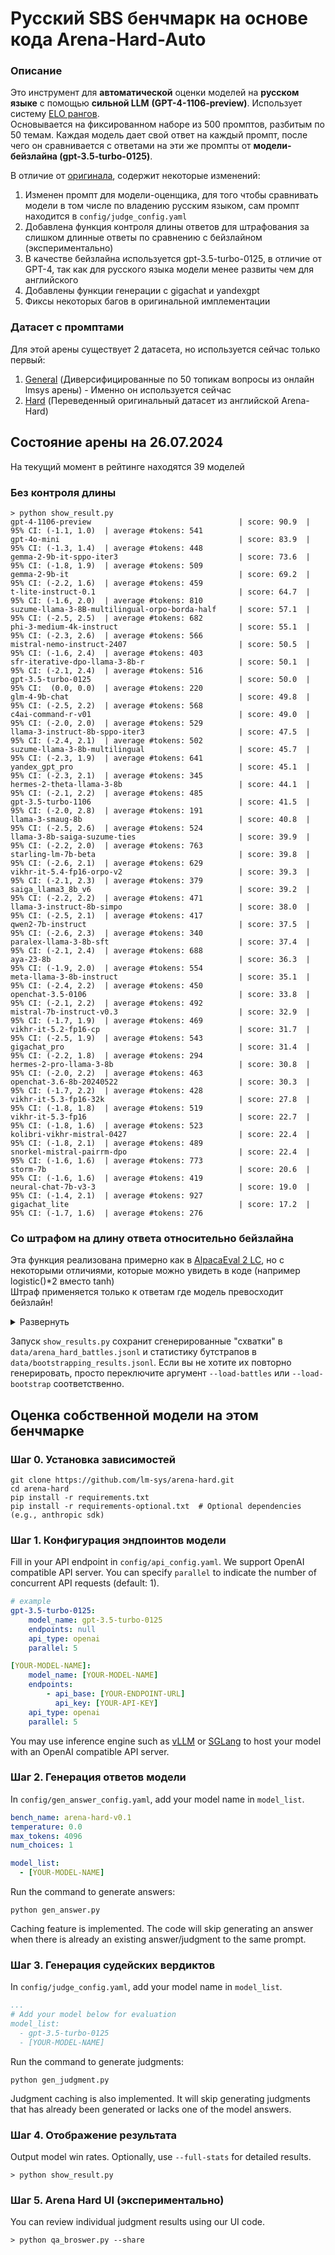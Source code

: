 # Русский SBS бенчмарк на основе кода Arena-Hard-Auto

### Описание
Это инструмент для **автоматической** оценки моделей на **русском языке** с помощью **сильной LLM** **(GPT-4-1106-preview)**. Использует систему [ELO рангов](https://ru.wikipedia.org/wiki/Рейтинг_Эло). \
Основывается на фиксированном наборе из 500 промптов, разбитым по 50 темам. Каждая модель дает свой ответ на каждый промпт,
после чего он сравнивается с ответами на эти же промпты от **модели-бейзлайна (gpt-3.5-turbo-0125)**.

В отличие от [оригинала](https://github.com/lm-sys/arena-hard-auto), содержит некоторые изменений:
1. Изменен промпт для модели-оценщика, для того чтобы сравнивать модели в том числе по владению русским языком, сам промпт находится в `config/judge_config.yaml`
2. Добавлена функция контроля длины ответов для штрафования за слишком длинные ответы по сравнению с бейзлайном (экспериментально)
3. В качестве бейзлайна используется gpt-3.5-turbo-0125, в отличие от GPT-4, так как для русского языка модели менее развиты чем для английского
4. Добавлены функции генерации с gigachat и yandexgpt
5. Фиксы некоторых багов в оригинальной имплементации

### Датасет с промптами
Для этой арены существует 2 датасета, но используется сейчас только первый:
1. [General](https://huggingface.co/datasets/Vikhrmodels/ru-arena-general) (Диверсифицированные по 50 топикам вопросы из онлайн lmsys арены) - Именно он используется сейчас
2. [Hard](https://huggingface.co/datasets/Vikhrmodels/ru-arena-hard) (Переведенный оригинальный датасет из английской Arena-Hard)

## Состояние арены на 26.07.2024

На текущий момент в рейтинге находятся 39 моделей

### Без контроля длины
```console
> python show_result.py
gpt-4-1106-preview                                 | score: 90.9  | 95% CI: (-1.1, 1.0)  | average #tokens: 541
gpt-4o-mini                                        | score: 83.9  | 95% CI: (-1.3, 1.4)  | average #tokens: 448
gemma-2-9b-it-sppo-iter3                           | score: 73.6  | 95% CI: (-1.8, 1.9)  | average #tokens: 509
gemma-2-9b-it                                      | score: 69.2  | 95% CI: (-2.2, 1.6)  | average #tokens: 459
t-lite-instruct-0.1                                | score: 64.7  | 95% CI: (-1.6, 2.0)  | average #tokens: 810
suzume-llama-3-8B-multilingual-orpo-borda-half     | score: 57.1  | 95% CI: (-2.5, 2.5)  | average #tokens: 682
phi-3-medium-4k-instruct                           | score: 55.1  | 95% CI: (-2.3, 2.6)  | average #tokens: 566
mistral-nemo-instruct-2407                         | score: 50.5  | 95% CI: (-1.6, 2.4)  | average #tokens: 403
sfr-iterative-dpo-llama-3-8b-r                     | score: 50.1  | 95% CI: (-2.1, 2.4)  | average #tokens: 516
gpt-3.5-turbo-0125                                 | score: 50.0  | 95% CI:  (0.0, 0.0)  | average #tokens: 220
glm-4-9b-chat                                      | score: 49.8  | 95% CI: (-2.5, 2.2)  | average #tokens: 568
c4ai-command-r-v01                                 | score: 49.0  | 95% CI: (-2.0, 2.0)  | average #tokens: 529
llama-3-instruct-8b-sppo-iter3                     | score: 47.5  | 95% CI: (-2.4, 2.1)  | average #tokens: 502
suzume-llama-3-8b-multilingual                     | score: 45.7  | 95% CI: (-2.3, 1.9)  | average #tokens: 641
yandex_gpt_pro                                     | score: 45.1  | 95% CI: (-2.3, 2.1)  | average #tokens: 345
hermes-2-theta-llama-3-8b                          | score: 44.1  | 95% CI: (-2.1, 2.2)  | average #tokens: 485
gpt-3.5-turbo-1106                                 | score: 41.5  | 95% CI: (-2.0, 2.8)  | average #tokens: 191
llama-3-smaug-8b                                   | score: 40.8  | 95% CI: (-2.5, 2.6)  | average #tokens: 524
llama-3-8b-saiga-suzume-ties                       | score: 39.9  | 95% CI: (-2.2, 2.0)  | average #tokens: 763
starling-lm-7b-beta                                | score: 39.8  | 95% CI: (-2.6, 2.1)  | average #tokens: 629
vikhr-it-5.4-fp16-orpo-v2                          | score: 39.3  | 95% CI: (-2.1, 2.3)  | average #tokens: 379
saiga_llama3_8b_v6                                 | score: 39.2  | 95% CI: (-2.2, 2.2)  | average #tokens: 471
llama-3-instruct-8b-simpo                          | score: 38.0  | 95% CI: (-2.5, 2.1)  | average #tokens: 417
qwen2-7b-instruct                                  | score: 37.5  | 95% CI: (-2.6, 2.3)  | average #tokens: 340
paralex-llama-3-8b-sft                             | score: 37.4  | 95% CI: (-2.1, 2.4)  | average #tokens: 688
aya-23-8b                                          | score: 36.3  | 95% CI: (-1.9, 2.0)  | average #tokens: 554
meta-llama-3-8b-instruct                           | score: 35.1  | 95% CI: (-2.4, 2.2)  | average #tokens: 450
openchat-3.5-0106                                  | score: 33.8  | 95% CI: (-2.1, 2.2)  | average #tokens: 492
mistral-7b-instruct-v0.3                           | score: 32.9  | 95% CI: (-1.7, 1.9)  | average #tokens: 469
vikhr-it-5.2-fp16-cp                               | score: 31.7  | 95% CI: (-2.5, 1.9)  | average #tokens: 543
gigachat_pro                                       | score: 31.4  | 95% CI: (-2.2, 1.8)  | average #tokens: 294
hermes-2-pro-llama-3-8b                            | score: 30.8  | 95% CI: (-2.0, 2.2)  | average #tokens: 463
openchat-3.6-8b-20240522                           | score: 30.3  | 95% CI: (-1.7, 2.2)  | average #tokens: 428
vikhr-it-5.3-fp16-32k                              | score: 27.8  | 95% CI: (-1.8, 1.8)  | average #tokens: 519
vikhr-it-5.3-fp16                                  | score: 22.7  | 95% CI: (-1.8, 1.6)  | average #tokens: 523
kolibri-vikhr-mistral-0427                         | score: 22.4  | 95% CI: (-1.8, 2.1)  | average #tokens: 489
snorkel-mistral-pairrm-dpo                         | score: 22.4  | 95% CI: (-1.6, 1.6)  | average #tokens: 773
storm-7b                                           | score: 20.6  | 95% CI: (-1.6, 1.6)  | average #tokens: 419
neural-chat-7b-v3-3                                | score: 19.0  | 95% CI: (-1.4, 2.1)  | average #tokens: 927
gigachat_lite                                      | score: 17.2  | 95% CI: (-1.7, 1.6)  | average #tokens: 276
```

### Со штрафом на длину ответа относительно бейзлайна
Эта функция реализована примерно как в [AlpacaEval 2 LC](https://arxiv.org/abs/2404.04475), но с некоторыми отличиями, которые можно увидеть в коде (например logistic()*2 вместо tanh) \
Штраф применяется только к ответам где модель превосходит бейзлайн!

<details>
    <summary>Развернуть</summary>

    > python show_result.py --length-control
    gpt-4-1106-preview                                 | score: 81.4  | 95% CI: (-2.0, 1.9)  | average #tokens: 541
    gpt-4o-mini                                        | score: 75.4  | 95% CI: (-1.8, 1.6)  | average #tokens: 448
    gemma-2-9b-it-sppo-iter3                           | score: 56.9  | 95% CI: (-2.3, 2.7)  | average #tokens: 509
    gemma-2-9b-it                                      | score: 54.3  | 95% CI: (-2.3, 2.0)  | average #tokens: 459
    gpt-3.5-turbo-0125                                 | score: 50.0  | 95% CI:  (0.0, 0.0)  | average #tokens: 220
    phi-3-medium-4k-instruct                           | score: 45.0  | 95% CI: (-2.4, 2.7)  | average #tokens: 566
    gpt-3.5-turbo-1106                                 | score: 41.0  | 95% CI: (-2.2, 3.0)  | average #tokens: 191
    mistral-nemo-instruct-2407                         | score: 40.0  | 95% CI: (-1.8, 2.4)  | average #tokens: 403
    suzume-llama-3-8b-multilingual                     | score: 40.0  | 95% CI: (-2.0, 1.8)  | average #tokens: 641
    t-lite-instruct-0.1                                | score: 39.9  | 95% CI: (-2.2, 2.4)  | average #tokens: 810
    vikhr-it-5.4-fp16-orpo-v2                          | score: 36.8  | 95% CI: (-1.9, 2.1)  | average #tokens: 379
    glm-4-9b-chat                                      | score: 36.2  | 95% CI: (-2.1, 2.1)  | average #tokens: 568
    yandex_gpt_pro                                     | score: 35.3  | 95% CI: (-2.2, 1.8)  | average #tokens: 345
    hermes-2-theta-llama-3-8b                          | score: 34.1  | 95% CI: (-1.7, 2.6)  | average #tokens: 485
    suzume-llama-3-8B-multilingual-orpo-borda-half     | score: 33.3  | 95% CI: (-2.3, 2.5)  | average #tokens: 682
    llama-3-smaug-8b                                   | score: 32.5  | 95% CI: (-2.3, 2.2)  | average #tokens: 524
    sfr-iterative-dpo-llama-3-8b-r                     | score: 32.4  | 95% CI: (-2.1, 1.9)  | average #tokens: 516
    llama-3-8b-saiga-suzume-ties                       | score: 32.2  | 95% CI: (-1.9, 2.0)  | average #tokens: 763
    c4ai-command-r-v01                                 | score: 32.1  | 95% CI: (-1.9, 2.2)  | average #tokens: 529
    qwen2-7b-instruct                                  | score: 31.0  | 95% CI: (-2.3, 1.9)  | average #tokens: 340
    llama-3-instruct-8b-sppo-iter3                     | score: 30.7  | 95% CI: (-2.1, 2.0)  | average #tokens: 502
    saiga_llama3_8b_v6                                 | score: 30.4  | 95% CI: (-1.8, 2.1)  | average #tokens: 471
    openchat-3.5-0106                                  | score: 30.2  | 95% CI: (-1.8, 1.9)  | average #tokens: 492
    starling-lm-7b-beta                                | score: 28.4  | 95% CI: (-2.1, 1.8)  | average #tokens: 629
    paralex-llama-3-8b-sft                             | score: 27.8  | 95% CI: (-2.0, 1.9)  | average #tokens: 688
    mistral-7b-instruct-v0.3                           | score: 27.8  | 95% CI: (-1.7, 1.8)  | average #tokens: 469
    hermes-2-pro-llama-3-8b                            | score: 26.1  | 95% CI: (-1.8, 1.9)  | average #tokens: 463
    llama-3-instruct-8b-simpo                          | score: 25.2  | 95% CI: (-2.1, 1.6)  | average #tokens: 417
    gigachat_pro                                       | score: 24.7  | 95% CI: (-1.9, 1.4)  | average #tokens: 294
    openchat-3.6-8b-20240522                           | score: 24.6  | 95% CI: (-1.5, 2.0)  | average #tokens: 428
    meta-llama-3-8b-instruct                           | score: 23.8  | 95% CI: (-2.0, 1.6)  | average #tokens: 450
    aya-23-8b                                          | score: 23.6  | 95% CI: (-1.6, 1.4)  | average #tokens: 554
    vikhr-it-5.2-fp16-cp                               | score: 23.0  | 95% CI: (-1.9, 1.9)  | average #tokens: 543
    vikhr-it-5.3-fp16-32k                              | score: 21.3  | 95% CI: (-1.8, 1.6)  | average #tokens: 519
    snorkel-mistral-pairrm-dpo                         | score: 19.0  | 95% CI: (-1.5, 1.5)  | average #tokens: 773
    vikhr-it-5.3-fp16                                  | score: 18.2  | 95% CI: (-1.6, 1.4)  | average #tokens: 523
    kolibri-vikhr-mistral-0427                         | score: 17.8  | 95% CI: (-1.5, 1.8)  | average #tokens: 489
    neural-chat-7b-v3-3                                | score: 16.8  | 95% CI: (-1.3, 1.8)  | average #tokens: 927
    gigachat_lite                                      | score: 15.2  | 95% CI: (-1.6, 1.6)  | average #tokens: 276
    storm-7b                                           | score: 12.8  | 95% CI: (-1.2, 1.2)  | average #tokens: 419
</details>

Запуск `show_results.py` сохранит сгенерированные "схватки" в `data/arena_hard_battles.jsonl` и статистику бутстрапов в `data/bootstrapping_results.jsonl`. Если вы не хотите их повторно генерировать, просто переключите аргумент `--load-battles` или `--load-bootstrap` соответственно.

## Оценка собственной модели на этом бенчмарке

### Шаг 0. Установка зависимостей
```
git clone https://github.com/lm-sys/arena-hard.git
cd arena-hard
pip install -r requirements.txt
pip install -r requirements-optional.txt  # Optional dependencies (e.g., anthropic sdk)
```

### Шаг 1. Конфигурация эндпоинтов модели

Fill in your API endpoint in `config/api_config.yaml`. We support OpenAI compatible API server. You can specify `parallel` to indicate the number of concurrent API requests (default: 1).
```yaml
# example
gpt-3.5-turbo-0125:
    model_name: gpt-3.5-turbo-0125
    endpoints: null
    api_type: openai
    parallel: 5

[YOUR-MODEL-NAME]:
    model_name: [YOUR-MODEL-NAME]
    endpoints:
        - api_base: [YOUR-ENDPOINT-URL]
          api_key: [YOUR-API-KEY]
    api_type: openai
    parallel: 5
```
You may use inference engine such as [vLLM](https://docs.vllm.ai/en/latest/serving/openai_compatible_server.html) or [SGLang](https://github.com/sgl-project/sglang?tab=readme-ov-file#using-local-models) to host your model with an OpenAI compatible API server.


### Шаг 2. Генерация ответов модели

In `config/gen_answer_config.yaml`, add your model name in `model_list`.
```yaml
bench_name: arena-hard-v0.1
temperature: 0.0
max_tokens: 4096
num_choices: 1

model_list:
  - [YOUR-MODEL-NAME]
```
Run the command to generate answers:
```console
python gen_answer.py
```
Caching feature is implemented. The code will skip generating an answer when there is already an existing answer/judgment to the same prompt. 

### Шаг 3. Генерация судейских вердиктов

In `config/judge_config.yaml`, add your model name in `model_list`.
```yaml
...
# Add your model below for evaluation
model_list:
  - gpt-3.5-turbo-0125
  - [YOUR-MODEL-NAME]
```

Run the command to generate judgments:
```console
python gen_judgment.py
```
Judgment caching is also implemented. It will skip generating judgments that has already been generated or lacks one of the model answers.  

### Шаг 4. Отображение результата
Output model win rates.  Optionally, use `--full-stats` for detailed results.
```console
> python show_result.py
```
### Шаг 5. Arena Hard UI (экспериментально)
You can review individual judgment results using our UI code.
```console
> python qa_broswer.py --share
```
